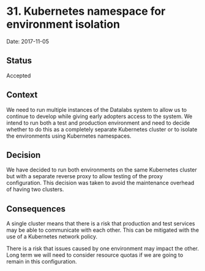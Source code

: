 # 31. Kubernetes namespace for environment isolation

Date: 2017-11-05

## Status

Accepted

## Context

We need to run multiple instances of the Datalabs system to allow us to continue to
develop while giving early adopters access to the system. We intend to run both a test
and production environment and need to decide whether to do this as a completely separate
Kubernetes cluster or to isolate the environments using Kubernetes namespaces.

## Decision

We have decided to run both environments on the same Kubernetes cluster but with a
separate reverse proxy to allow testing of the proxy configuration. This decision was
taken to avoid the maintenance overhead of having two clusters.

## Consequences

A single cluster means that there is a risk that production and test services may be
able to communicate with each other. This can be mitigated with the use of a Kubernetes
network policy.

There is a risk that issues caused by one environment may impact the other. Long term
we will need to consider resource quotas if we are going to remain in this configuration.
